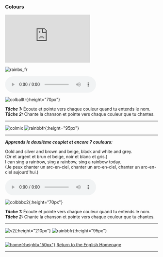 ### Colours

<iframe width="280" height="158" src="https://www.youtube.com/embed/y7nE4ADGaOc" frameborder="0" allow="accelerometer; autoplay; encrypted-media; gyroscope; picture-in-picture" allowfullscreen></iframe>  

![rainbs_fr](https://1blockatatime.github.io/English/images/rainbs_fr.png)  

<!-- [![rainb](https://1blockatatime.github.io/English/images/rainb.png){:height="75px"}](https://www.youtube.com/watch?v=y7nE4ADGaOc?start=0&end=33) [I can sing a rainbow](https://www.youtube.com/watch?v=y7nE4ADGaOc?start=0&end=33) (Chanson  traditionelle de AprenderYdivertirse)  
Red and yellow and pink and green, orange and purple and blue.  {:height="70px"}
(Rouge et jaune et rose et vert, orange et violet et bleu.)   
I can sing a rainbow, sing a rainbow, sing a rainbow too.  
(Je peux chanter un arc-en-ciel, chanter un arc-en-ciel, chanter un arc-en-ciel aussi.) --> 

<!--![listen](https://1blockatatime.github.io/English/images/listen.png){:height="35px"} + ![sing](/sing.PNG){:height="35px"}:-->
<audio src="audio/V1s2.m4a" controls preload></audio>  

![colballtr](https://1blockatatime.github.io/English/images/colballtr.png){:height="70px"} 

***Tâche 1:*** Écoute et pointe vers chaque couleur quand tu entends le nom.  
***Tâche 2:*** Chante la chanson et pointe vers chaque couleur que tu chantes.  

***

![colmix](https://1blockatatime.github.io/English/images/colmix.png) ![rainbbfr](https://1blockatatime.github.io/English/images/rainbbfr.PNG){:height="95px"}

***  

***Apprends le deuxième couplet et encore 7 couleurs:***  

Gold and silver and brown and beige, black and white and grey.  
(Or et argent et brun et beige, noir et blanc et gris.)  
I can sing a rainbow, sing a rainbow, sing a rainbow today.  
(Je peux chanter un arc-en-ciel, chanter un arc-en-ciel, chanter un arc-en-ciel aujourd'hui.)  

<audio src="audio/y2_v2.mp3" controls preload></audio>  

![colbbbc2](https://1blockatatime.github.io/English/images/colbbbc2.png){:height="70px"}  

***Tâche 1:*** Écoute et pointe vers chaque couleur quand tu entends le nom.  
***Tâche 2:*** Chante la chanson et pointe vers chaque couleur que tu chantes.  

***  

![v2](https://1blockatatime.github.io/English/images/v2.png){:height="210px"} ![rainbbfr](https://1blockatatime.github.io/English/images/rainbbfr.PNG){:height="95px"}  

<!--***
![colmix2](https://1blockatatime.github.io/English/images/colmix2.png) ![rainbbfr](https://1blockatatime.github.io/English/images/rainbbfr.PNG){:height="95px"}-->

***
[![home](https://1blockatatime.github.io/English/images/home.png){:height="50px"}](https://english-homework.github.io/EnglishForKidsByPascale) [Return to the English Homepage](https://english-homework.github.io/EnglishForKidsByPascale)

***
